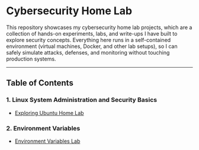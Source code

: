 # Cybersecurity Home Lab

This repository showcases my cybersecurity home lab projects, which are a collection of hands-on experiments, labs, and write-ups I have built to explore security concepts. Everything here runs in a self-contained environment (virtual machines, Docker, and other lab setups), so I can safely simulate attacks, defenses, and monitoring without touching production systems.

---

## Table of Contents

### 1. Linux System Administration and Security Basics
- [Exploring Ubuntu Home Lab](Exploring%Linux%Security%20and%20Access%20Control%20Lab/Linux%20Command%20Line%20and%20Security%20Basics.md)

### 2. Environment Variables
- [Environment Variables Lab](Environment%20Variables%20Lab/Environment%20Variables%20and%20Set-UID.md)

